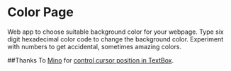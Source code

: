 # Color Page

Web app to choose suitable background color for your webpage.
Type six digit hexadecimal color code to change the background color.
Experiment with numbers to get accidental, sometimes amazing colors.


##Thanks To
[Mino](http://stackoverflow.com/users/1083067/mino) for [control cursor position in TextBox](http://stackoverflow.com/questions/20423211/setting-cursor-at-the-end-of-any-text-of-a-textbox).
